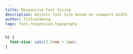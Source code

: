 ```yaml
---
title: Responsive Font Sizing
description: Adjusts font size based on viewport width.
author: ItzIcyGaming
tags: font,responsive,typography
---
```


```css
h1 {
  font-size: calc(1.5rem + 2vw);
}
```
